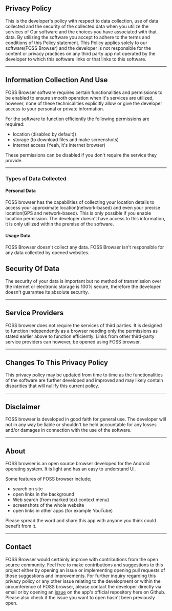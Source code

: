 ## Privacy Policy

This is the developer's policy with respect to data collection, use of data collected and the security of the collected data when you utilize the services of Our software and the choices you have associated with that data. By utilizing the software you accept to adhere to the terms and conditions of this Policy statement. This Policy applies solely to our software(FOSS Browser) and the developer is not responsible for the content or privacy practices on any third party app not operated by the developer to which this software links or that links to this software. <hr>

## Information Collection And Use

FOSS Browser software requires certain functionalities and permissions to be enabled to ensure smooth operation when it's services are utilized, however, none of these technicalities explicitly allow or give the developer access to your personal or private information.

For the software to function efficiently the following permissions are required:

- location (disabled by default))
- storage (to download files and make screenshots)
- internet access (Yeah, it's internet browser)

These permissions can be disabled if you don't require the service they provide. <hr>

### Types of Data Collected

#### Personal Data

FOSS browser has the capabilities of collecting your location details to access your approximate location(network-based) and even your precise location(GPS and network-based). This is only possible if you enable location permission. The developer doesn't have access to this information, it is only utilized within the premise of the software.

#### Usage Data

FOSS Browser doesn't collect any data. FOSS Browser isn't responsible for any data collected by opened websites. 
    
## Security Of Data

The security of your data is important but no method of transmission over the internet or electronic storage is 100% secure, therefore the developer doesn't guarantee its absolute security. <hr>

## Service Providers

FOSS browser does not require the services of third parties. It is designed to function independently as a browser needing only the permissions as stated earlier above to function efficiently. Links from other third-party service providers can however, be opened using FOSS browser. <hr>
 
## Changes To This Privacy Policy

This privacy policy may be updated from time to time as the functionalities of the software are further developed and improved and may likely contain disparities that will nullify this current policy. <hr>
      
## Disclaimer    

FOSS browser is developed in good faith for general use. The developer will not in any way be liable or shouldn't be held accountable for any losses and/or damages in connection with the use of the software. <hr>

## About

FOSS browser is an open source browser developed for the Android operating system. It is light and has an easy to understand UI. 

Some features of FOSS browser include;

- search on site
- open links in the background
- Web search (from marked text context menu)
- screenshots of the whole website
- open links in other apps (for example YouTube)

Please spread the word and share this app with anyone you think could benefit from it.  <hr>

## Contact 

FOSS Browser would certainly improve with contributions from the open source community. Feel free to make contributions and suggestions to this project either by opening an issue or implementing opening pull requests of those suggestions and improvements. For further inquiry regarding this privacy policy or any other issue relating to the development or within the circumference of FOSS browser, please contact the developer directly via email or by opening an [issue](https://github.com/scoute-dich/browser/issues/new) on the app's official repository here on Github. Please also check if the issue you want to open hasn't been previously open.
